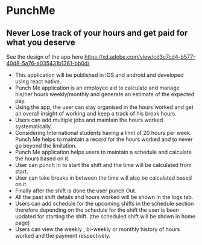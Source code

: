 # PunchMe
## Never Lose track of your hours and get paid for what you deserve

See the design of the app here
https://xd.adobe.com/view/cd3c7cd4-b577-40d8-5a76-a035431b1361-bb0d/

- This application will be published in iOS and android and developed using react native.
- Punch Me application is an employee aid to calculate and manage his/her hours weekly/monthly and generate an estimate of the expected pay.
- Using the app, the user can stay organised in the hours worked and get an overall insight of working and keep a track of his break hours.
- Users can add multiple jobs and maintain the hours worked systematically.
- Considering International students having a limit of 20 hours per week. Punch Me helps to maintain a record for the hours worked and to never go beyond the limitation.
- Punch Me application helps users to maintain a schedule and calculate the hours based on it.
- User can punch In to start the shift and the time will be calculated from start.
- User can take breaks in between the time will also be calculated based on it.
- Finally after the shift is done the user punch Out.
- All the past shift details and hours worked will be shown in the logs tab.
- Users can add schedule for the upcoming shifts in the schedule section therefore depending on the schedule for the shift the user is been updated for starting the shift. (the scheduled shift will be shown in home page)
- Users can view the weekly , bi-weekly or monthly history of hours worked and the payment  respectively.
